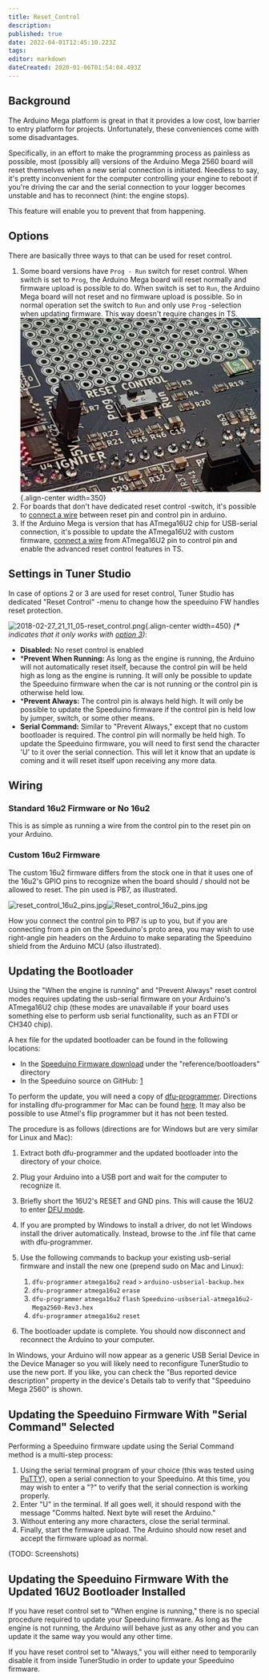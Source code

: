 ```yaml
---
title: Reset_Control
description: 
published: true
date: 2022-04-01T12:45:10.223Z
tags: 
editor: markdown
dateCreated: 2020-01-06T01:54:04.493Z
---
```


Background
----------

The Arduino Mega platform is great in that it provides a low cost, low barrier to entry platform for projects. Unfortunately, these conveniences come with some disadvantages.

Specifically, in an effort to make the programming process as painless as possible, most (possibly all) versions of the Arduino Mega 2560 board will reset themselves when a new serial connection is initiated. Needless to say, it's pretty inconvenient for the computer controlling your engine to reboot if you're driving the car and the serial connection to your logger becomes unstable and has to reconnect (hint: the engine stops).

This feature will enable you to prevent that from happening.

Options
------------

There are basically three ways to that can be used for reset control.

1. Some board versions have `Prog - Run` switch for reset control. When switch is set to `Prog`, the Arduino Mega board will reset normally and firmware upload is possible to do. When switch is set to `Run`, the Arduino Mega board will not reset and no firmware upload is possible. So in normal operation set the switch to `Run` and only use `Prog` -selection when updating firmware. This way doesn't require changes in TS.
![reset.jpg](/img/reset_control/reset.jpg){.align-center width=350}
2. For boards that don't have dedicated reset control -switch, it's possible to [connect a wire](https://wiki.speeduino.com/en/configuration/Reset_Control#wiring "wikilink") between reset pin and control pin in arduino.
3. If the Arduino Mega is version that has ATmega16U2 chip for USB-serial connection, it's possible to update the ATmega16U2 with custom firmware, [connect a wire](https://wiki.speeduino.com/en/configuration/Reset_Control#wiring "wikilink") from ATmega16U2 pin to control pin and enable the advanced reset control features in TS.

Settings in Tuner Studio
-------
In case of options 2 or 3 are used for reset control, Tuner Studio has dedicated "Reset Control" -menu to change how the speeduino FW handles reset protection.

![2018-02-27_21_11_05-reset_control.png](/img/reset_control/2018-02-27_21_11_05-reset_control.png){.align-center width=450}
 *(**\*** indicates that it only works with [option 3](https://wiki.speeduino.com/en/configuration/Reset_Control#Options "wikilink"))*:

- **Disabled:** No reset control is enabled
- ***Prevent When Running:**  As long as the engine is running, the Arduino will not automatically reset itself, because the control pin will be held high as long as the engine is running. It will only be possible to update the Speeduino firmware when the car is not running or the control pin is otherwise held low.
- ***Prevent Always:**  The control pin is always held high. It will only be possible to update the Speeduino firmware if the control pin is held low by jumper, switch, or some other means.
- **Serial Command:**  Similar to "Prevent Always," except that no custom bootloader is required. The control pin will normally be held high. To update the Speeduino firmware, you will need to first send the character 'U' to it over the serial connection. This will let it know that an update is coming and it will reset itself upon receiving any more data.

Wiring
------

### Standard 16u2 Firmware or No 16u2

This is as simple as running a wire from the control pin to the reset pin on your Arduino.

### Custom 16u2 Firmware

The custom 16u2 firmware differs from the stock one in that it uses one of the 16u2's GPIO pins to recognize when the board should / should not be allowed to reset. The pin used is PB7, as illustrated.

![reset_control_16u2_pins.jpg](/img/reset_control/reset_control_16u2_pins.jpg)![](Reset_control_16u2_pins.jpg "Reset_control_16u2_pins.jpg")

How you connect the control pin to PB7 is up to you, but if you are connecting from a pin on the Speeduino's proto area, you may wish to use right-angle pin headers on the Arduino to make separating the Speeduino shield from the Arduino MCU (also illustrated).

Updating the Bootloader
-----------------------

Using the "When the engine is running" and "Prevent Always" reset control modes requires updating the usb-serial firmware on your Arduino's ATmega16U2 chip (these modes are unavailable if your board uses something else to perform usb serial functionality, such as an FTDI or CH340 chip).

A hex file for the updated bootloader can be found in the following locations:

-   In the [Speeduino Firmware download](https://wiki.speeduino.com/en/Installing_Firmware#downloading-the-firmware "wikilink") under the "reference/bootloaders" directory
-   In the Speeduino source on GitHub: [1](https://raw.githubusercontent.com/noisymime/speeduino/master/reference/bootloaders/Speeduino-usbserial-atmega16u2-Mega2560-Rev3.hex)

To perform the update, you will need a copy of [dfu-programmer](https://dfu-programmer.github.io/). Directions for installing dfu-programmer for Mac can be found [here](https://www.arduino.cc/en/Hacking/DFUProgramming8U2). It may also be possible to use Atmel's flip programmer but it has not been tested.

The procedure is as follows (directions are for Windows but are very similar for Linux and Mac):

1.  Extract both dfu-programmer and the updated bootloader into the directory of your choice.
2.  Plug your Arduino into a USB port and wait for the computer to recognize it.
3.  Briefly short the 16U2's RESET and GND pins. This will cause the 16U2 to enter [DFU mode](https://www.arduino.cc/en/Hacking/DFUProgramming8U2).
4.  If you are prompted by Windows to install a driver, do not let Windows install the driver automatically. Instead, browse to the .inf file that came with dfu-programmer.
5.  Use the following commands to backup your existing usb-serial firmware and install the new one (prepend sudo on Mac and Linux):
    1.  `dfu-programmer` `atmega16u2` `read` `>` `arduino-usbserial-backup.hex`
    2.  `dfu-programmer` `atmega16u2` `erase`
    3.  `dfu-programmer` `atmega16u2` `flash` `Speeduino-usbserial-atmega16u2-Mega2560-Rev3.hex`
    4.  `dfu-programmer` `atmega16u2` `reset`

6.  The bootloader update is complete. You should now disconnect and reconnect the Arduino to your computer.

In Windows, your Arduino will now appear as a generic USB Serial Device in the Device Manager so you will likely need to reconfigure TunerStudio to use the new port. If you like, you can check the "Bus reported device description" property in the device's Details tab to verify that "Speeduino Mega 2560" is shown.

Updating the Speeduino Firmware With "Serial Command" Selected
--------------------------------------------------------------

Performing a Speeduino firmware update using the Serial Command method is a multi-step process:

1.  Using the serial terminal program of your choice (this was tested using [PuTTY](https://www.chiark.greenend.org.uk/~sgtatham/putty/)), open a serial connection to your Speeduino. At this time, you may wish to enter a "?" to verify that the serial connection is working properly.
2.  Enter "U" in the terminal. If all goes well, it should respond with the message "Comms halted. Next byte will reset the Arduino."
3.  Without entering any more characters, close the serial terminal.
4.  Finally, start the firmware upload. The Arduino should now reset and accept the firmware upload as normal.

(TODO: Screenshots)

Updating the Speeduino Firmware With the Updated 16U2 Bootloader Installed
--------------------------------------------------------------------------

If you have reset control set to "When engine is running," there is no special procedure required to update your Speeduino firmware. As long as the engine is not running, the Arduino will behave just as any other and you can update it the same way you would any other time.

If you have reset control set to "Always," you will either need to temporarily disable it from inside TunerStudio in order to update your Speeduino firmware.